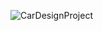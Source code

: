 ![CarDesignProject](https://github.com/ScorgeBSK/carDesignPatternProject/blob/master/CarDesignProject.png?raw=true)
